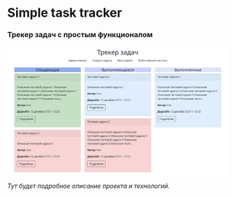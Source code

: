 # Simple task tracker

### Трекер задач с простым функционалом


![img.png](img.png)

_Тут будет подробное описание проекта и технологий._